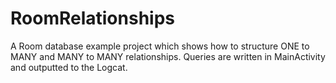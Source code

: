 # RoomRelationships
A Room database example project which shows how to structure ONE to MANY and MANY to MANY relationships.
Queries are written in MainActivity and outputted to the Logcat.
